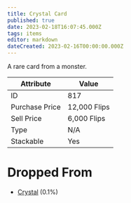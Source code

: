```yaml
---
title: Crystal Card
published: true
date: 2023-02-18T16:07:45.000Z
tags: items
editor: markdown
dateCreated: 2023-02-16T00:00:00.000Z
---
```


A rare card from a monster.

|Attribute|Value|
|-|-|
|ID|817|
|Purchase Price|12,000 Flips|
|Sell Price|6,000 Flips|
|Type|N/A|
|Stackable|Yes|


# Dropped From
 * [Crystal](/monsters/crystal.md) (0.1%)
